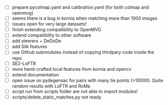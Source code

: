 - [ ] prepare pycolmap.yaml and calibration.yaml (for both colmap and openmvg)
- [ ] seems there is a bug in kornia when matching more than 1000 images
- [ ] issues open for very large datasets!
- [ ] finish extending compatibility to OpenMVG
- [ ] extend compatibility to other software
- [ ] add steerers + DeDoDe
- [ ] add Silk features
- [ ] use Github submodules instead of copying thirdpary code inside the repo
- [ ] SE2-LoFTR
- [ ] more hand-crafted local features from kornia and opencv
- [ ] extend documentation
- [ ] open issue on pydegensac for pairs with many tie points (>10000). Quite random results with LoFTR and RoMa
- [ ] script run from scripts folder are not able to import modules!
- [ ] scripts/delete_static_matches.py not ready